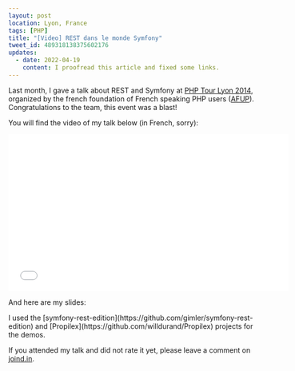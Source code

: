 ```yaml
---
layout: post
location: Lyon, France
tags: [PHP]
title: "[Video] REST dans le monde Symfony"
tweet_id: 489318138375602176
updates:
  - date: 2022-04-19
    content: I proofread this article and fixed some links.
---
```


Last month, I gave a talk about REST and Symfony at [PHP Tour Lyon
2014](https://event.afup.org/phptourlyon2014__programme/), organized by the
french foundation of French speaking PHP users ([AFUP](https://afup.org/home)).
Congratulations to the team, this event was a blast!

You will find the video of my talk below (in French, sorry):

<div class="video-container">
<center>
<iframe width="560" height="315" src="//www.youtube.com/embed/nm1obAL1xoo" frameborder="0" allowfullscreen></iframe>
</center>
</div>

<p></p>
And here are my slides:

<script async class="speakerdeck-embed" data-id="b5fd31c0dd09013100f036ab2b38a31a" data-ratio="1.41436464088398" src="//speakerdeck.com/assets/embed.js"></script>

<p></p>
I used the
[symfony-rest-edition](https://github.com/gimler/symfony-rest-edition) and
[Propilex](https://github.com/willdurand/Propilex) projects for the demos.

If you attended my talk and did not rate it yet, please leave a comment on
[joind.in](https://joind.in/11215).